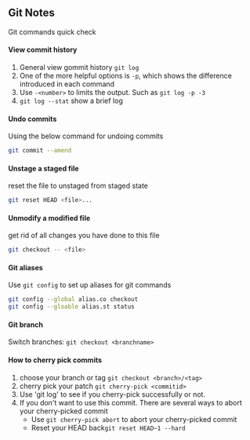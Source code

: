 ## Git Notes
Git commands quick check

#### View commit history
1. General view gommit history `git log`
2. One of the more helpful options is `-p`, which shows the difference introduced in each command
3. Use `-<number>` to limits the output. Such as `git log -p -3`
4. `git log --stat` show a brief log

#### Undo commits
Using the below command for undoing commits
```sh
git commit --amend
```

#### Unstage a staged file
reset the file to unstaged from staged state
```sh
git reset HEAD <file>...
```

#### Unmodify a modified file
get rid of all changes you have done to this file
```sh
git checkout -- <file>
```

#### Git aliases
Use `git config` to set up aliases for git commands
```sh
git config --global alias.co checkout
git config --gloable alias.st status
```

#### Git branch
Switch branches: `git checkout <branchname>`

#### How to cherry pick commits
1. choose your branch or tag `git checkout <branch>/<tag>`
2. cherry pick your patch `git cherry-pick <commitid>`
3. Use 'git log' to see if you cherry-pick successfully or not.
4. If you don't want to use this commit. There are several ways to abort your cherry-picked commit
    - Use `git cherry-pick abort` to abort your cherry-picked commit
    - Reset your HEAD back`git reset HEAD~1 --hard`
